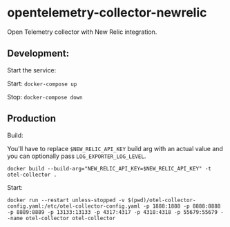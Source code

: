 # opentelemetry-collector-newrelic

Open Telemetry collector with New Relic integration.

## Development:

Start the service:

Start:
`docker-compose up`

Stop:
`docker-compose down`

## Production

Build:

You'll have to replace `$NEW_RELIC_API_KEY` build arg with an actual value and you can optionally pass `LOG_EXPORTER_LOG_LEVEL`.

```
docker build --build-arg="NEW_RELIC_API_KEY=$NEW_RELIC_API_KEY" -t otel-collector .
```

Start:

```
docker run --restart unless-stopped -v $(pwd)/otel-collector-config.yaml:/etc/otel-collector-config.yaml -p 1888:1888 -p 8888:8888 -p 8889:8889 -p 13133:13133 -p 4317:4317 -p 4318:4318 -p 55679:55679 --name otel-collector otel-collector
```
